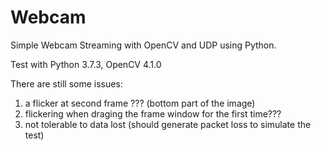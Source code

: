 # Webcam

Simple Webcam Streaming with OpenCV and UDP using Python.

Test with Python 3.7.3, OpenCV 4.1.0

There are still some issues:

1. a flicker at second frame ??? (bottom part of the image)
2. flickering when draging the frame window for the first time???
3. not tolerable to data lost (should generate packet loss to simulate the test)
